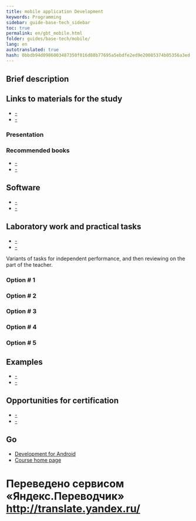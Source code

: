 ```yaml
--- 
title: mobile application Development 
keywords: Programming 
sidebar: guide-base-tech_sidebar 
toc: true 
permalink: en/gbt_mobile.html 
folder: guides/base-tech/mobile/ 
lang: en 
autotranslated: true 
hash: 0bbdb94d0986003487350f016d88b77695a5ebdfe2ed9e20085374b05356a3ed 
--- 
```


## Brief description 

## Links to materials for the study 

* [-]() 
* [-]() 

### Presentation 

### Recommended books 

* [-]() 
* [-]() 

## Software 

* [-]() 
* [-]() 

## Laboratory work and practical tasks 

* [-]() 
* [-]() 

Variants of tasks for independent performance, and then reviewing on the part of the teacher. 

### Option # 1 

### Option # 2 

### Option # 3 

### Option # 4 

### Option # 5 

## Examples 

* [-]() 
* [-]() 

## Opportunities for certification 

* [-]() 
* [-]() 

## Go 

* [Development for Android](gbt_android.html) 
* [Course home page](gbt_landing-page.html)


 # Переведено сервисом «Яндекс.Переводчик» http://translate.yandex.ru/
